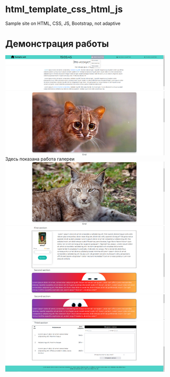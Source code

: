 # html_template_css_html_js
Sample site on HTML, CSS, JS, Bootstrap, not adaptive

# Демонстрация работы
![Одностраничный сайт с разными свойстами](https://github.com/Bibosiandre/html_template_css_html_js/blob/main/demo/1.png)
![Демонстрация работы галереи](https://github.com/Bibosiandre/html_template_css_html_js/blob/main/demo/2.png)
Здесь показана работа галереи
![](https://github.com/Bibosiandre/html_template_css_html_js/blob/main/demo/3.png)
![](https://github.com/Bibosiandre/html_template_css_html_js/blob/main/demo/4.png)
![](https://github.com/Bibosiandre/html_template_css_html_js/blob/main/demo/5.png)
![](https://github.com/Bibosiandre/html_template_css_html_js/blob/main/demo/6.png)
